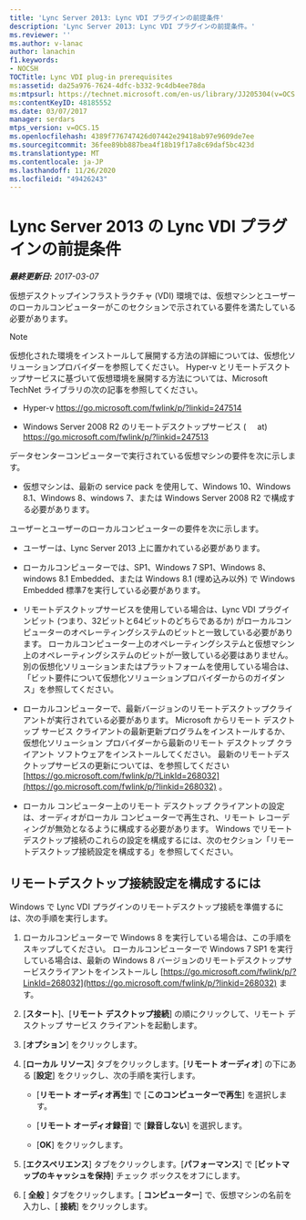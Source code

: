 ```yaml
---
title: 'Lync Server 2013: Lync VDI プラグインの前提条件'
description: 'Lync Server 2013: Lync VDI プラグインの前提条件。'
ms.reviewer: ''
ms.author: v-lanac
author: lanachin
f1.keywords:
- NOCSH
TOCTitle: Lync VDI plug-in prerequisites
ms:assetid: da25a976-7624-4dfc-b332-9c4db4ee78da
ms:mtpsurl: https://technet.microsoft.com/en-us/library/JJ205304(v=OCS.15)
ms:contentKeyID: 48185552
ms.date: 03/07/2017
manager: serdars
mtps_version: v=OCS.15
ms.openlocfilehash: 4389f776747426d07442e29418ab97e9609de7ee
ms.sourcegitcommit: 36fee89bb887bea4f18b19f17a8c69daf5bc423d
ms.translationtype: MT
ms.contentlocale: ja-JP
ms.lasthandoff: 11/26/2020
ms.locfileid: "49426243"
---
```

# <a name="lync-vdi-plug-in-prerequisites-in-lync-server-2013"></a>Lync Server 2013 の Lync VDI プラグインの前提条件

<div data-xmlns="http://www.w3.org/1999/xhtml">

<div class="topic" data-xmlns="http://www.w3.org/1999/xhtml" data-msxsl="urn:schemas-microsoft-com:xslt" data-cs="https://msdn.microsoft.com/">

<div data-asp="https://msdn2.microsoft.com/asp">



</div>

<div id="mainSection">

<div id="mainBody">

<span> </span>

_**最終更新日:** 2017-03-07_

仮想デスクトップインフラストラクチャ (VDI) 環境では、仮想マシンとユーザーのローカルコンピューターがこのセクションで示されている要件を満たしている必要があります。

<div>


> [!NOTE]  
> 仮想化された環境をインストールして展開する方法の詳細については、仮想化ソリューションプロバイダーを参照してください。 Hyper-v とリモートデスクトップサービスに基づいて仮想環境を展開する方法については、Microsoft TechNet ライブラリの次の記事を参照してください。 
> <UL>
> <LI>
> <P>Hyper-v <A class=uri href="https://go.microsoft.com/fwlink/p/?linkid=247514">https://go.microsoft.com/fwlink/p/?linkid=247514</A></P>
> <LI>
> <P>Windows Server 2008 R2 のリモートデスクトップサービス ( &nbsp; &nbsp; at) <A class=uri href="https://go.microsoft.com/fwlink/p/?linkid=247513">https://go.microsoft.com/fwlink/p/?linkid=247513</A></P></LI></UL>



</div>

データセンターコンピューターで実行されている仮想マシンの要件を次に示します。

  - 仮想マシンは、最新の service pack を使用して、Windows 10、Windows 8.1、Windows 8、windows 7、または Windows Server 2008 R2 で構成する必要があります。

ユーザーとユーザーのローカルコンピューターの要件を次に示します。

  - ユーザーは、Lync Server 2013 上に置かれている必要があります。

  - ローカルコンピューターでは、SP1、Windows 7 SP1、Windows 8、windows 8.1 Embedded、または Windows 8.1 (埋め込み以外) で Windows Embedded 標準7を実行している必要があります。

  - リモートデスクトップサービスを使用している場合は、Lync VDI プラグインビット (つまり、32ビットと64ビットのどちらであるか) がローカルコンピューターのオペレーティングシステムのビットと一致している必要があります。 ローカルコンピューター上のオペレーティングシステムと仮想マシン上のオペレーティングシステムのビットが一致している必要はありません。 別の仮想化ソリューションまたはプラットフォームを使用している場合は、「ビット要件について仮想化ソリューションプロバイダーからのガイダンス」を参照してください。

  - ローカルコンピューターで、最新バージョンのリモートデスクトップクライアントが実行されている必要があります。 Microsoft からリモート デスクトップ サービス クライアントの最新更新プログラムをインストールするか、仮想化ソリューション プロバイダーから最新のリモート デスクトップ クライアント ソフトウェアをインストールしてください。 最新のリモートデスクトップサービスの更新については、を参照してください [https://go.microsoft.com/fwlink/p/?LinkId=268032](https://go.microsoft.com/fwlink/p/?linkid=268032) 。

  - ローカル コンピューター上のリモート デスクトップ クライアントの設定は、オーディオがローカル コンピューターで再生され、リモート レコーディングが無効となるように構成する必要があります。 Windows でリモートデスクトップ接続のこれらの設定を構成するには、次のセクション「リモートデスクトップ接続設定を構成する」を参照してください。

<div>

## <a name="to-configure-remote-desktop-connection-settings"></a>リモートデスクトップ接続設定を構成するには

Windows で Lync VDI プラグインのリモートデスクトップ接続を準備するには、次の手順を実行します。

1.  ローカルコンピューターで Windows 8 を実行している場合は、この手順をスキップしてください。 ローカルコンピューターで Windows 7 SP1 を実行している場合は、最新の Windows 8 バージョンのリモートデスクトップサービスクライアントをインストールし [https://go.microsoft.com/fwlink/p/?LinkId=268032](https://go.microsoft.com/fwlink/p/?linkid=268032) ます。

2.  [**スタート**]、[**リモート デスクトップ接続**] の順にクリックして、リモート デスクトップ サービス クライアントを起動します。

3.  [**オプション**] をクリックします。

4.  [**ローカル リソース**] タブをクリックします。[**リモート オーディオ**] の下にある [**設定**] をクリックし、次の手順を実行します。
    
      - [**リモート オーディオ再生**] で [**このコンピューターで再生**] を選択します。
    
      - [**リモート オーディオ録音**] で [**録音しない**] を選択します。
    
      - [**OK**] をクリックします。

5.  [**エクスペリエンス**] タブをクリックします。[**パフォーマンス**] で [**ビットマップのキャッシュを保持**] チェック ボックスをオフにします。

6.  [ **全般** ] タブをクリックします。[ **コンピューター**] で、仮想マシンの名前を入力し、[ **接続**] をクリックします。

</div>

</div>

<span> </span>

</div>

</div>

</div>

